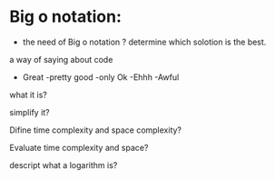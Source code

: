 # Big o notation:

- the need of Big o notation ?
determine which solotion is the best. 

a way of saying about code
- Great
-pretty good
-only Ok
-Ehhh
-Awful


what it is?

simplify it?

Difine time complexity and space complexity?

Evaluate time complexity and space?

descript what a logarithm is?



